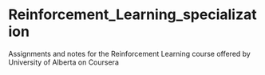 # Reinforcement_Learning_specialization
Assignments and notes for the Reinforcement Learning course offered by University of Alberta on Coursera
